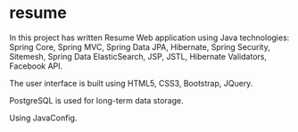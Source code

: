 # resume

In this project has written Resume Web application using Java technologies: Spring Core, Spring MVC, Spring Data JPA, Hibernate, Spring Security, Sitemesh, Spring Data ElasticSearch, JSP, JSTL, Hibernate Validators, Facebook API.

The user interface is built using HTML5, CSS3, Bootstrap, JQuery.

PostgreSQL is used for long-term data storage.

Using JavaConfig.
